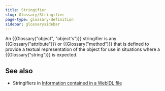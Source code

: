 ```yaml
---
title: Stringifier
slug: Glossary/Stringifier
page-type: glossary-definition
sidebar: glossarysidebar
---
```


An {{Glossary("object", "object's")}} stringifier is any {{Glossary("attribute")}} or {{Glossary("method")}} that is defined to provide a textual representation of the object for use in situations where a {{Glossary("string")}} is expected.

## See also

- Stringifiers in [Information contained in a WebIDL file](/en-US/docs/MDN/Writing_guidelines/Howto/Write_an_api_reference/Information_contained_in_a_WebIDL_file#stringifiers)
